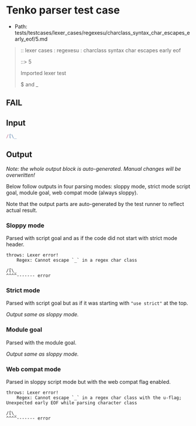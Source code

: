 # Tenko parser test case

- Path: tests/testcases/lexer_cases/regexesu/charclass_syntax_char_escapes_early_eof/5.md

> :: lexer cases : regexesu : charclass syntax char escapes early eof
>
> ::> 5
>
> Imported lexer test
>
> $ and _

## FAIL

## Input

`````js
/[\_
`````

## Output

_Note: the whole output block is auto-generated. Manual changes will be overwritten!_

Below follow outputs in four parsing modes: sloppy mode, strict mode script goal, module goal, web compat mode (always sloppy).

Note that the output parts are auto-generated by the test runner to reflect actual result.

### Sloppy mode

Parsed with script goal and as if the code did not start with strict mode header.

`````
throws: Lexer error!
    Regex: Cannot escape `_` in a regex char class

/[\_
^^^^------- error
`````

### Strict mode

Parsed with script goal but as if it was starting with `"use strict"` at the top.

_Output same as sloppy mode._

### Module goal

Parsed with the module goal.

_Output same as sloppy mode._

### Web compat mode

Parsed in sloppy script mode but with the web compat flag enabled.

`````
throws: Lexer error!
    Regex: Cannot escape `_` in a regex char class with the u-flag; Unexpected early EOF while parsing character class

/[\_
^^^^------- error
`````

